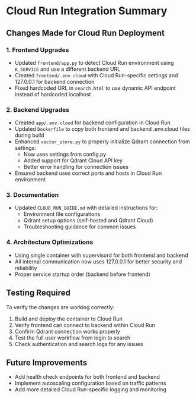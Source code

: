 # Cloud Run Integration Summary

## Changes Made for Cloud Run Deployment

### 1. Frontend Upgrades
- Updated `frontend/app.py` to detect Cloud Run environment using `K_SERVICE` and use a different backend URL
- Created `frontend/.env.cloud` with Cloud Run-specific settings and 127.0.0.1 for backend connection
- Fixed hardcoded URL in `search.html` to use dynamic API endpoint instead of hardcoded localhost

### 2. Backend Upgrades
- Created `app/.env.cloud` for backend configuration in Cloud Run
- Updated `Dockerfile` to copy both frontend and backend .env.cloud files during build
- Enhanced `vector_store.py` to properly initialize Qdrant connection from settings:
  - Now uses settings from config.py 
  - Added support for Qdrant Cloud API key
  - Better error handling for connection issues
- Ensured backend uses correct ports and hosts in Cloud Run environment

### 3. Documentation
- Updated `CLOUD_RUN_GUIDE.md` with detailed instructions for:
  - Environment file configurations
  - Qdrant setup options (self-hosted and Qdrant Cloud)
  - Troubleshooting guidance for common issues

### 4. Architecture Optimizations
- Using single container with supervisord for both frontend and backend
- All internal communication now uses 127.0.0.1 for better security and reliability
- Proper service startup order (backend before frontend)

## Testing Required
To verify the changes are working correctly:

1. Build and deploy the container to Cloud Run
2. Verify frontend can connect to backend within Cloud Run
3. Confirm Qdrant connection works properly
4. Test the full user workflow from login to search
5. Check authentication and search logs for any issues

## Future Improvements
- Add health check endpoints for both frontend and backend
- Implement autoscaling configuration based on traffic patterns
- Add more detailed Cloud Run-specific logging and monitoring
